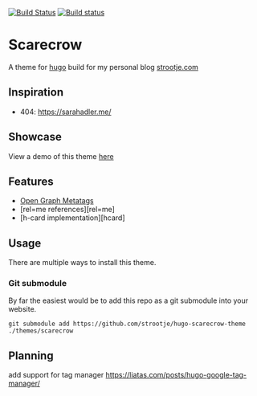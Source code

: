 [![Build Status](https://travis-ci.org/strootje/hugo-scarecrow-theme.svg?branch=master)][build:travis]
[![Build status](https://ci.appveyor.com/api/projects/status/dlmh20r3fcsi5kgi/branch/master?svg=true)][build:appveyor]

# Scarecrow
A theme for [hugo][hugo] build for my personal blog [strootje.com][myblog]

## Inspiration
* 404: https://sarahadler.me/

## Showcase
View a demo of this theme [here][demopage]

## Features
* [Open Graph Metatags][ogp]
* [rel=me references][rel=me]
* [h-card implementation][hcard]

## Usage
There are multiple ways to install this theme.

### Git submodule
By far the easiest would be to add this repo as a git submodule into your website.

```
git submodule add https://github.com/strootje/hugo-scarecrow-theme ./themes/scarecrow
```

## Planning
add support for tag manager
https://liatas.com/posts/hugo-google-tag-manager/


[build:travis]: https://travis-ci.org/strootje/hugo-scarecrow-theme
[build:appveyor]: https://ci.appveyor.com/project/strootje/hugo-scarecrow-theme/branch/master
[hugo]: https://gohugo.io/
[myblog]: https://strootje.com/
[demopage]: https://strootje.github.io/hugo-scarecrow-theme/
[ogp]: http://www.metataggenerator.org/open-graph-meta-tags/
